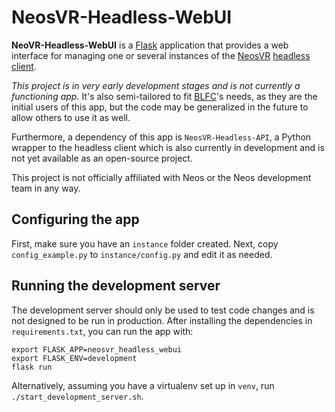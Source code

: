 # NeosVR-Headless-WebUI

**NeoVR-Headless-WebUI** is a [Flask](https://palletsprojects.com/p/flask/) application that provides a web interface for managing one or several instances of the [NeosVR](https://neos.com/) [headless client](https://wiki.neos.com/Headless_Client/Server).

_This project is in very early development stages and is not currently a functioning app._ It's also semi-tailored to fit [BLFC](https://goblfc.org/)'s needs, as they are the initial users of this app, but the code may be generalized in the future to allow others to use it as well.

Furthermore, a dependency of this app is `NeosVR-Headless-API`, a Python wrapper to the headless client which is also currently in development and is not yet available as an open-source project.

This project is not officially affiliated with Neos or the Neos development team in any way.

## Configuring the app

First, make sure you have an `instance` folder created. Next, copy `config_example.py` to `instance/config.py` and edit it as needed.

## Running the development server

The development server should only be used to test code changes and is not designed to be run in production. After installing the dependencies in `requirements.txt`, you can run the app with:

```
export FLASK_APP=neosvr_headless_webui
export FLASK_ENV=development
flask run
```

Alternatively, assuming you have a virtualenv set up in `venv`, run `./start_development_server.sh`.

